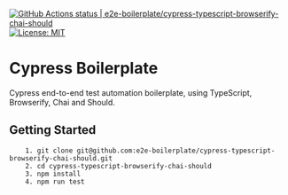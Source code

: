 [![GitHub Actions status | e2e-boilerplate/cypress-typescript-browserify-chai-should](https://github.com/e2e-boilerplate/cypress-typescript-browserify-chai-should/workflows/cypress-typescript-browserify-chai-should/badge.svg)](https://github.com/e2e-boilerplate/cypress-typescript-browserify-chai-should/actions?workflow=cypress-typescript-browserify-chai-should) [![License: MIT](https://img.shields.io/badge/License-MIT-yellow.svg)](https://opensource.org/licenses/MIT)

# Cypress Boilerplate

Cypress end-to-end test automation boilerplate, using TypeScript, Browserify, Chai and Should.

## Getting Started

    	1. git clone git@github.com:e2e-boilerplate/cypress-typescript-browserify-chai-should.git
    	2. cd cypress-typescript-browserify-chai-should
    	3. npm install
    	4. npm run test
